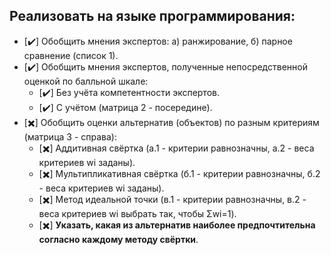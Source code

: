 ## Реализовать на языке программирования:
- [:heavy_check_mark:] Обобщить мнения экспертов: а) ранжирование, б) парное сравнение (список 1).
- [:heavy_check_mark:] Обобщить мнения экспертов, полученные непосредственной оценкой по балльной шкале:
    - [:heavy_check_mark:] Без учёта компетентности экспертов.
    - [:heavy_check_mark:] С учётом (матрица 2 - посередине).
- [✖️] Обобщить оценки альтернатив (объектов) по разным критериям (матрица 3 - справа):
    - [✖️] Аддитивная свёртка (а.1 - критерии равнозначны, а.2 - веса критериев wi заданы).
    - [✖️] Мультипликативная свёртка (б.1 - критерии равнозначны, б.2 - веса критериев wi заданы).
    - [✖️] Метод идеальной точки (в.1 - критерии равнозначны, в.2 - веса критериев wi выбрать так, чтобы Σwi=1).
    - [✖️] __Указать, какая из альтернатив наиболее предпочтительна согласно каждому методу свёртки__.
